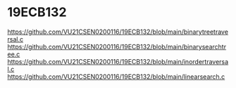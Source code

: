 # 19ECB132
https://github.com/VU21CSEN0200116/19ECB132/blob/main/binarytreetraversal.c
https://github.com/VU21CSEN0200116/19ECB132/blob/main/binarysearchtree.c
https://github.com/VU21CSEN0200116/19ECB132/blob/main/inordertraversal.c
https://github.com/VU21CSEN0200116/19ECB132/blob/main/linearsearch.c
